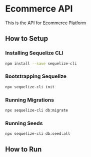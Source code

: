 # Ecommerce API

This is the API for Ecommerce Platform

## How to Setup

### Installing Sequelize CLI

```bash
npm install --save sequelize-cli
```

### Bootstrapping Sequelize

```bash
npx sequelize-cli init
```

### Running Migrations 

```bash
npx sequelize-cli db:migrate
```

### Running Seeds 

```bash
npx sequelize-cli db:seed:all
```

## How to Run